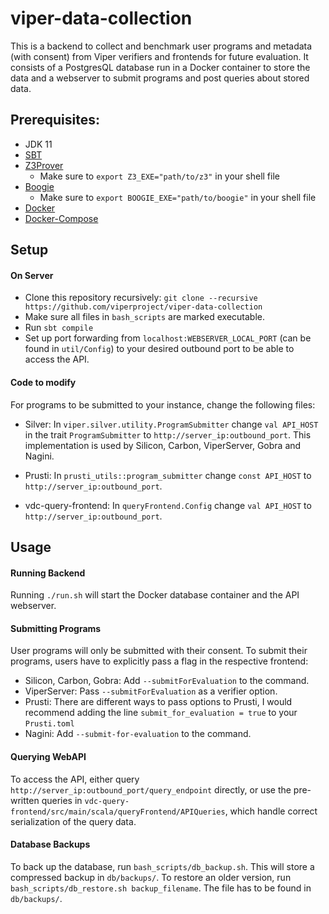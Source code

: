 # viper-data-collection
This is a backend to collect and benchmark user programs and metadata (with consent) from Viper verifiers and frontends for future evaluation. 
It consists of a PostgresQL database run in a Docker container to store the data and a webserver to submit programs and post queries about stored data.
## Prerequisites:
- JDK 11
- [SBT](https://www.scala-sbt.org)
- [Z3Prover](https://github.com/Z3Prover/z3)
  * Make sure to `export Z3_EXE="path/to/z3"` in your shell file
- [Boogie](https://github.com/boogie-org/boogie)
  * Make sure to `export BOOGIE_EXE="path/to/boogie"` in your shell file
- [Docker](https://www.docker.com)
- [Docker-Compose](https://docs.docker.com/compose/)

## Setup

#### On Server

- Clone this repository recursively: `git clone --recursive https://github.com/viperproject/viper-data-collection`
- Make sure all files in `bash_scripts` are marked executable.
- Run `sbt compile`
- Set up port forwarding from `localhost:WEBSERVER_LOCAL_PORT` (can be found in `util/Config`) to your desired outbound port to be able to access the API.

#### Code to modify

For programs to be submitted to your instance, change the following files:

- Silver: In `viper.silver.utility.ProgramSubmitter` change `val API_HOST` in the trait `ProgramSubmitter` to `http://server_ip:outbound_port`. This implementation is used by Silicon, Carbon, ViperServer, Gobra and Nagini.

- Prusti: In `prusti_utils::program_submitter` change `const API_HOST` to `http://server_ip:outbound_port`.

- vdc-query-frontend: In `queryFrontend.Config` change `val API_HOST` to `http://server_ip:outbound_port`.

## Usage

#### Running Backend
Running `./run.sh` will start the Docker database container and the API webserver.

#### Submitting Programs

User programs will only be submitted with their consent. To submit their programs, users have to explicitly pass a flag in the respective frontend:
- Silicon, Carbon, Gobra: Add `--submitForEvaluation` to the command.
- ViperServer: Pass `--submitForEvaluation` as a verifier option.
- Prusti: There are different ways to pass options to Prusti, I would recommend adding the line `submit_for_evaluation = true` to your `Prusti.toml`
- Nagini: Add `--submit-for-evaluation` to the command.
#### Querying WebAPI
To access the API, either query `http://server_ip:outbound_port/query_endpoint` directly, or use the pre-written queries in `vdc-query-frontend/src/main/scala/queryFrontend/APIQueries`, which handle correct serialization of the query data.

#### Database Backups
To back up the database, run `bash_scripts/db_backup.sh`. This will store a compressed backup in `db/backups/`. To restore an older version, run `bash_scripts/db_restore.sh backup_filename`. The file has to be found in `db/backups/`.
